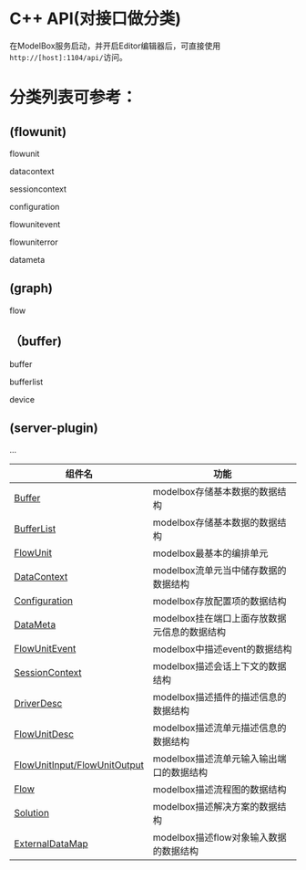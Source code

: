 # C++ API(对接口做分类)

在ModelBox服务启动，并开启Editor编辑器后，可直接使用`http://[host]:1104/api/`访问。

# **分类列表可参考：**

## (flowunit)

flowunit 

datacontext

sessioncontext

configuration

flowunitevent

flowuniterror

datameta

## (graph)

flow

## （buffer)

buffer

bufferlist

device

## (server-plugin)

...

|组件名|功能|
|-|-|
|[Buffer](c++/modelbox_buffer.md)| modelbox存储基本数据的数据结构|
|[BufferList](c++/modelbox_bufferlist.md)| modelbox存储基本数据的数据结构|
|[FlowUnit](c++/modelbox_flowunit.md)| modelbox最基本的编排单元|
|[DataContext](c++/modelbox_datacontext.md)| modelbox流单元当中储存数据的数据结构|
|[Configuration](c++/modelbox_configuration.md)| modelbox存放配置项的数据结构|
|[DataMeta](c++/modelbox_datameta.md)| modelbox挂在端口上面存放数据元信息的数据结构|
|[FlowUnitEvent](c++/modelbox_flowunitevent.md)| modelbox中描述event的数据结构|
|[SessionContext](c++/modelbox_sessioncontext.md)| modelbox描述会话上下文的数据结构|
|[DriverDesc](c++/modelbox_driverdesc.md) | modelbox描述插件的描述信息的数据结构|
|[FlowUnitDesc](c++/modelbox_flowunitdesc.md) | modelbox描述流单元描述信息的数据结构|
|[FlowUnitInput/FlowUnitOutput](c++/modelbox_flowunitport.md) | modelbox描述流单元输入输出端口的数据结构|
|[Flow](c++/modelbox_flow.md)| modelbox描述流程图的数据结构|
|[Solution](c++/modelbox_solution.md)| modelbox描述解决方案的数据结构|
|[ExternalDataMap](c++/modelbox_externaldatamap)| modelbox描述flow对象输入数据的数据结构|
